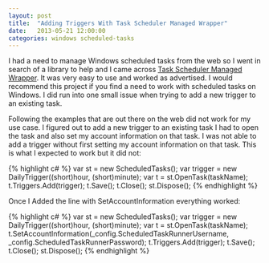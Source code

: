 ```yaml
---
layout: post
title:  "Adding Triggers With Task Scheduler Managed Wrapper"
date:   2013-05-21 12:00:00
categories: windows scheduled-tasks 
---
```


I had a need to manage Windows scheduled tasks from the web so I went in search of a library to help and I came across [Task Scheduler Managed Wrapper](http://taskscheduler.codeplex.com/). It was very easy to use and worked as advertised. I would recommend this project if you find a need to work with scheduled tasks on Windows. I did run into one small issue when trying to add a new trigger to an existing task. 

Following the examples that are out there on the web did not work for my use case. I figured out to add a new trigger to an existing task I had to open the task and also set my account information on that task. I was not able to add a trigger without first setting my account information on that task. This is what I expected to work but it did not: 

{% highlight c# %}
var st = new ScheduledTasks(); 
var trigger = new DailyTrigger((short)hour, (short)minute); 
var t = st.OpenTask(taskName); 
t.Triggers.Add(trigger); 
t.Save(); 
t.Close(); 
st.Dispose();
{% endhighlight %}

Once I Added the line with SetAccountInformation everything worked: 

{% highlight c# %}
var st = new ScheduledTasks(); 
var trigger = new DailyTrigger((short)hour, (short)minute); 
var t = st.OpenTask(taskName); 
t.SetAccountInformation(_config.ScheduledTaskRunnerUsername, _config.ScheduledTaskRunnerPassword); 
t.Triggers.Add(trigger); 
t.Save(); 
t.Close(); 
st.Dispose();
{% endhighlight %}

